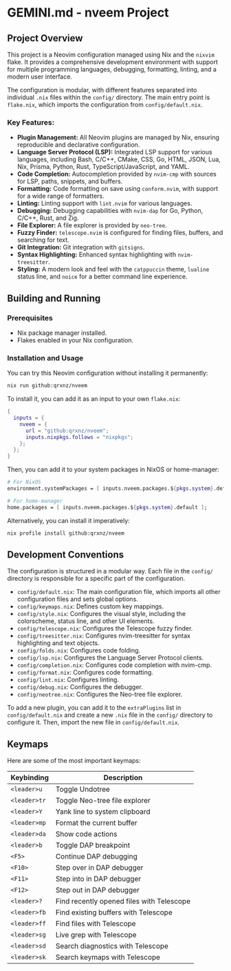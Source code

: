 # GEMINI.md - nveem Project

## Project Overview

This project is a Neovim configuration managed using Nix and the `nixvim` flake. It provides a comprehensive development environment with support for multiple programming languages, debugging, formatting, linting, and a modern user interface.

The configuration is modular, with different features separated into individual `.nix` files within the `config/` directory. The main entry point is `flake.nix`, which imports the configuration from `config/default.nix`.

### Key Features:

*   **Plugin Management:** All Neovim plugins are managed by Nix, ensuring reproducible and declarative configuration.
*   **Language Server Protocol (LSP):** Integrated LSP support for various languages, including Bash, C/C++, CMake, CSS, Go, HTML, JSON, Lua, Nix, Prisma, Python, Rust, TypeScript/JavaScript, and YAML.
*   **Code Completion:** Autocompletion provided by `nvim-cmp` with sources for LSP, paths, snippets, and buffers.
*   **Formatting:** Code formatting on save using `conform.nvim`, with support for a wide range of formatters.
*   **Linting:** Linting support with `lint.nvim` for various languages.
*   **Debugging:** Debugging capabilities with `nvim-dap` for Go, Python, C/C++, Rust, and Zig.
*   **File Explorer:** A file explorer is provided by `neo-tree`.
*   **Fuzzy Finder:** `telescope.nvim` is configured for finding files, buffers, and searching for text.
*   **Git Integration:** Git integration with `gitsigns`.
*   **Syntax Highlighting:** Enhanced syntax highlighting with `nvim-treesitter`.
*   **Styling:** A modern look and feel with the `catppuccin` theme, `lualine` status line, and `noice` for a better command line experience.

## Building and Running

### Prerequisites

*   Nix package manager installed.
*   Flakes enabled in your Nix configuration.

### Installation and Usage

You can try this Neovim configuration without installing it permanently:

```sh
nix run github:qrxnz/nveem
```

To install it, you can add it as an input to your own `flake.nix`:

```nix
{
  inputs = {
    nveem = {
      url = "github:qrxnz/nveem";
      inputs.nixpkgs.follows = "nixpkgs";
    };
  };
}
```

Then, you can add it to your system packages in NixOS or home-manager:

```nix
# For NixOS
environment.systemPackages = [ inputs.nveem.packages.${pkgs.system}.default ];

# For home-manager
home.packages = [ inputs.nveem.packages.${pkgs.system}.default ];
```

Alternatively, you can install it imperatively:

```sh
nix profile install github:qrxnz/nveem
```

## Development Conventions

The configuration is structured in a modular way. Each file in the `config/` directory is responsible for a specific part of the configuration.

*   `config/default.nix`: The main configuration file, which imports all other configuration files and sets global options.
*   `config/keymaps.nix`: Defines custom key mappings.
*   `config/style.nix`: Configures the visual style, including the colorscheme, status line, and other UI elements.
*   `config/telescope.nix`: Configures the Telescope fuzzy finder.
*   `config/treesitter.nix`: Configures nvim-treesitter for syntax highlighting and text objects.
*   `config/folds.nix`: Configures code folding.
*   `config/lsp.nix`: Configures the Language Server Protocol clients.
*   `config/completion.nix`: Configures code completion with nvim-cmp.
*   `config/format.nix`: Configures code formatting.
*   `config/lint.nix`: Configures linting.
*   `config/debug.nix`: Configures the debugger.
*   `config/neotree.nix`: Configures the Neo-tree file explorer.

To add a new plugin, you can add it to the `extraPlugins` list in `config/default.nix` and create a new `.nix` file in the `config/` directory to configure it. Then, import the new file in `config/default.nix`.

## Keymaps

Here are some of the most important keymaps:

| Keybinding      | Description                               |
| --------------- | ----------------------------------------- |
| `<leader>u`     | Toggle Undotree                           |
| `<leader>tr`    | Toggle Neo-tree file explorer             |
| `<leader>Y`     | Yank line to system clipboard             |
| `<leader>mp`    | Format the current buffer                 |
| `<leader>da`    | Show code actions                         |
| `<leader>b`     | Toggle DAP breakpoint                     |
| `<F5>`          | Continue DAP debugging                    |
| `<F10>`         | Step over in DAP debugger                 |
| `<F11>`         | Step into in DAP debugger                 |
| `<F12>`         | Step out in DAP debugger                  |
| `<leader>?`     | Find recently opened files with Telescope |
| `<leader>fb`    | Find existing buffers with Telescope      |
| `<leader>ff`    | Find files with Telescope                 |
| `<leader>sg`    | Live grep with Telescope                  |
| `<leader>sd`    | Search diagnostics with Telescope         |
| `<leader>sk`    | Search keymaps with Telescope             |
